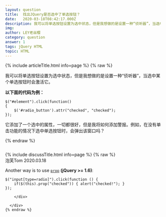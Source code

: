 ```yaml
---
layout: question
title:  找出JQuery是否选中了单选按钮？
date:   2020-03-18T08:42:17.000Z
description: 我可以将单选按钮设置为选中状态，但是我想做的是设置一种“侦听器”，当选中某个单选按钮时会激活它。 以下面的代码为例： $("#element")....
img: 
author: LEY老丝樱
category: question
answer: 1
tags: jQuery HTML
topic: HTML
---
```

<div class="article-root">
  <div class="article">
    {% include articleTitle.html info=page %}
    {% raw %}
    <div class="article-content"><p><font style="vertical-align: inherit;"><font style="vertical-align: inherit;">我可以将单选按钮设置为选中状态，但是我想做的是设置一种“侦听器”，当选中某个单选按钮时会激活它。 </font></font></p>

<p><strong><font style="vertical-align: inherit;"><font style="vertical-align: inherit;">以下面的代码为例：</font></font></strong> </p>

<pre><code>$("#element").click(function()<font></font>
{ <font></font>
    $('#radio_button').attr("checked", "checked");<font></font>
});<font></font>
</code></pre>

<p><font style="vertical-align: inherit;"><font style="vertical-align: inherit;">它添加了一个选中的属性，一切都很好，但是我将如何添加警报。</font><font style="vertical-align: inherit;">例如，在没有单击功能的情况下选中单选按钮时，会弹出该窗口吗？</font></font></p></div>
    {% endraw %}
  </div>
  <p style="height: 0;width:0;overflow: hidden;"> 第2063篇《找出JQuery是否选中了单选按钮？》来自Winter(https://github.com/aiyld/aiyld.github.io)的站点</p>
  <div class="discuss-wrapper">
    {% include discussTitle.html info=page %}
    {% raw %}
    <div class="discuss-item">
        <div class="discuss-parent">
          <div class="discuss-meta">
            <span class="discuss-user">泡芙Tom</span>
            <span class="discuss-time">2020.03.18</span>
          </div>
          <div class="discuss-comment"><p>Another way is to use <a href="http://api.jquery.com/prop/" rel="noreferrer"><code>prop</code></a> <strong>(jQuery &gt;= 1.6)</strong>:</p>

<pre><code>$("input[type=radio]").click(function () {<font></font>
    if($(this).prop("checked")) { alert("checked!"); }<font></font>
});<font></font>
</code></pre></div>
        </div>
        
      </div>
    {% endraw %}
  </div>
<div>
